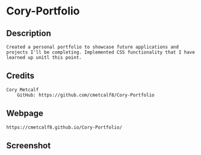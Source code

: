 # Cory-Portfolio

## Description
    Created a personal portfolio to showcase future applications and projects I'll be completing. Implemented CSS functionality that I have learned up unitl this point.  

## Credits
    Cory Metcalf
        GitHub: https://github.com/cmetcalf8/Cory-Portfolio

## Webpage
    https://cmetcalf8.github.io/Cory-Portfolio/

## Screenshot

